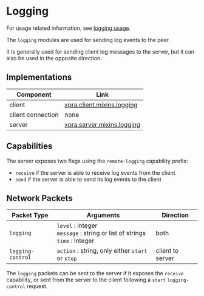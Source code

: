 # Logging

For usage related information, see [logging usage](../Usage/Logging.md).

The `logging` modules are used for sending log events to the peer.

It is generally used for sending client log messages to the server,
but it can also be used in the opposite direction.

## Implementations

| Component         | Link                                                                                                     |
|-------------------|----------------------------------------------------------------------------------------------------------|
| client            | [xpra.client.mixins.logging](https://github.com/Xpra-org/xpra/blob/master/xpra/client/mixins/logging.py) |
| client connection | none                                                                                                     |
| server            | [xpra.server.mixins.logging](https://github.com/Xpra-org/xpra/blob/master/xpra/server/mixins/logging.py) |


## Capabilities

The server exposes two flags using the `remote-logging` capability prefix:
* `receive` if the server is able to receive log events from the client
* `send` if the server is able to send its log events to the client

## Network Packets

| Packet Type       | Arguments                                                                        | Direction        |
|-------------------|----------------------------------------------------------------------------------|------------------|
| `logging`         | `level` : integer<br/>`message` : string or list of strings<br/>`time` : integer | both             |
| `logging-control` | `action` : string, only either `start` or `stop`                                 | client to server |

The `logging` packets can be sent to the server if it exposes the `receive` capability,
or sent from the server to the client following a `start` `logging-control` request.
